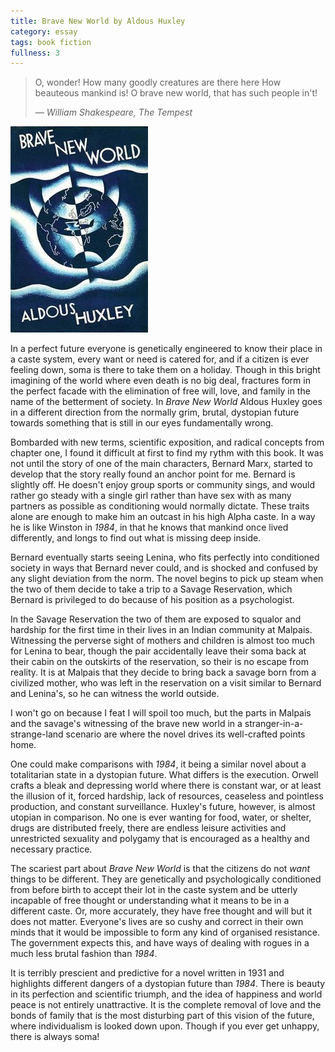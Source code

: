 ```yaml
---
title: Brave New World by Aldous Huxley
category: essay
tags: book fiction
fullness: 3
---
```


> O, wonder!
> How many goodly creatures are there here
> How beauteous mankind is!
> O brave new world, that has such people in't!
>
> <cite>— William Shakespeare, The Tempest</cite>

![Brave New World](/assets/bravenewworld.jpg)

In a perfect future everyone is genetically engineered to know their place in a caste system, every want or need is catered for, and if a citizen is ever feeling down, soma is there to take them on a holiday. Though in this bright imagining of the world where even death is no big deal, fractures form in the perfect facade with the elimination of free will, love, and family in the name of the betterment of society. In _Brave New World_ Aldous Huxley goes in a different direction from the normally grim, brutal, dystopian future towards something that is still in our eyes fundamentally wrong.
<!--more-->

Bombarded with new terms, scientific exposition, and radical concepts from chapter one, I found it difficult at first to find my rythm with this book. It was not until the story of one of the main characters, Bernard Marx, started to develop that the story really found an anchor point for me. Bernard is slightly off. He doesn't enjoy group sports or community sings, and would rather go steady with a single girl rather than have sex with as many partners as possible as conditioning would normally dictate. These traits alone are enough to make him an outcast in his high Alpha caste. In a way he is like Winston in _1984_, in that he knows that mankind once lived differently, and longs to find out what is missing deep inside.

Bernard eventually starts seeing Lenina, who fits perfectly into conditioned society in ways that Bernard never could, and is shocked and confused by any slight deviation from the norm. The novel begins to pick up steam when the two of them decide to take a trip to a Savage Reservation, which Bernard is privileged to do because of his position as a psychologist.

In the Savage Reservation the two of them are exposed to squalor and hardship for the first time in their lives in an Indian community at Malpais. Witnessing the perverse sight of mothers and children is almost too much for Lenina to bear, though the pair accidentally leave their soma back at their cabin on the outskirts of the reservation, so their is no escape from reality. It is at Malpais that they decide to bring back a savage born from a civilized mother, who was left in the reservation on a visit similar to Bernard and Lenina's, so he can witness the world outside.

I won't go on because I feat I will spoil too much, but the parts in Malpais and the savage's witnessing of the brave new world in a stranger-in-a-strange-land scenario are where the novel drives its well-crafted points home.

One could make comparisons with _1984_, it being a similar novel about a totalitarian state in a dystopian future. What differs is the execution. Orwell crafts a bleak and depressing world where there is constant war, or at least the illusion of it, forced hardship, lack of resources, ceaseless and pointless production, and constant surveillance. Huxley's future, however, is almost utopian in comparison. No one is ever wanting for food, water, or shelter, drugs are distributed freely, there are endless leisure activities and unrestricted sexuality and polygamy that is encouraged as a healthy and necessary practice.

The scariest part about _Brave New World_ is that the citizens do not _want_ things to be different. They are genetically and psychologically conditioned from before birth to accept their lot in the caste system and be utterly incapable of free thought or understanding what it means to be in a different caste. Or, more accurately, they have free thought and will but it does not matter. Everyone's lives are so cushy and correct in their own minds that it would be impossible to form any kind of organised resistance. The government expects this, and have ways of dealing with rogues in a much less brutal fashion than _1984_.

It is terribly prescient and predictive for a novel written in 1931 and highlights different dangers of a dystopian future than _1984_. There is beauty in its perfection and scientific triumph, and the idea of happiness and world peace is not entirely unattractive. It is the complete removal of love and the bonds of family that is the most disturbing part of this vision of the future, where individualism is looked down upon. Though if you ever get unhappy, there is always soma!
